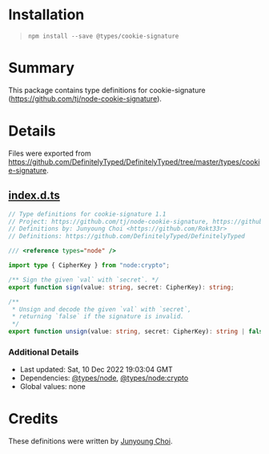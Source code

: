 # Installation
> `npm install --save @types/cookie-signature`

# Summary
This package contains type definitions for cookie-signature (https://github.com/tj/node-cookie-signature).

# Details
Files were exported from https://github.com/DefinitelyTyped/DefinitelyTyped/tree/master/types/cookie-signature.
## [index.d.ts](https://github.com/DefinitelyTyped/DefinitelyTyped/tree/master/types/cookie-signature/index.d.ts)
````ts
// Type definitions for cookie-signature 1.1
// Project: https://github.com/tj/node-cookie-signature, https://github.com/visionmedia/node-cookie-signature
// Definitions by: Junyoung Choi <https://github.com/Rokt33r>
// Definitions: https://github.com/DefinitelyTyped/DefinitelyTyped

/// <reference types="node" />

import type { CipherKey } from "node:crypto";

/** Sign the given `val` with `secret`. */
export function sign(value: string, secret: CipherKey): string;

/**
 * Unsign and decode the given `val` with `secret`,
 * returning `false` if the signature is invalid.
 */
export function unsign(value: string, secret: CipherKey): string | false;

````

### Additional Details
 * Last updated: Sat, 10 Dec 2022 19:03:04 GMT
 * Dependencies: [@types/node](https://npmjs.com/package/@types/node), [@types/node:crypto](https://npmjs.com/package/@types/node:crypto)
 * Global values: none

# Credits
These definitions were written by [Junyoung Choi](https://github.com/Rokt33r).
